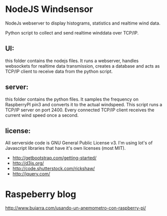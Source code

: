 NodeJS Windsensor
========
NodeJs webserver to display histograms, statistics and realtime wind data.

Python script to collect and send realtime winddata over TCP/IP.

UI:
-------------
this folder contains the nodejs files. It runs a webserver, handles websockets for realtime data transmission, creates a database and acts as TCP/IP client to receive data from the python script.

server:
-------------------
this folder contains the python files. It samples the frequency on RaspberryPI pin3 and converts it to the actual windspeed. This script runs a TCP/IP server on port 2400. Every connected TCP/IP client receives the current wind speed once a second.

license:
----------------
All serverside code is GNU General Public License v3.
I'm using lot's of Javascript libraries that have it's own licenses (most MIT).
* http://getbootstrap.com/getting-started/
* http://d3js.org/
* http://code.shutterstock.com/rickshaw/
* http://jquery.com/


# Raspeberry blog
http://www.bujarra.com/usando-un-anemometro-con-raspberry-pi/
